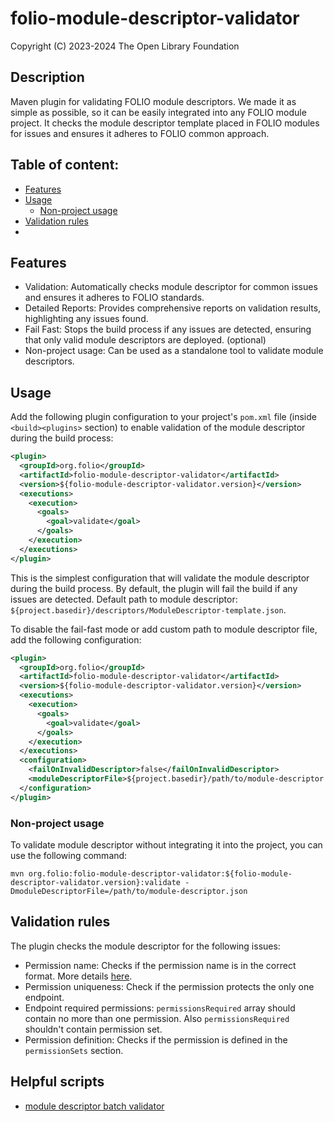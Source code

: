 # folio-module-descriptor-validator

Copyright (C) 2023-2024 The Open Library Foundation

## Description
Maven plugin for validating FOLIO module descriptors. We made it as simple as possible, so it can be easily integrated into any FOLIO module project.
It checks the module descriptor template placed in FOLIO modules for issues and ensures it adheres to FOLIO common approach.

## Table of content:
- [Features](#features)
- [Usage](#usage)
  - [Non-project usage](#non-project-usage)
- [Validation rules](#validation-rules)
-

## Features
- Validation: Automatically checks module descriptor for common issues and ensures it adheres to FOLIO standards.
- Detailed Reports: Provides comprehensive reports on validation results, highlighting any issues found.
- Fail Fast: Stops the build process if any issues are detected, ensuring that only valid module descriptors are deployed. (optional)
- Non-project usage: Can be used as a standalone tool to validate module descriptors.

## Usage
Add the following plugin configuration to your project's `pom.xml` file (inside `<build><plugins>` section) to enable validation of the module descriptor during the build process:

```xml
<plugin>
  <groupId>org.folio</groupId>
  <artifactId>folio-module-descriptor-validator</artifactId>
  <version>${folio-module-descriptor-validator.version}</version>
  <executions>
    <execution>
      <goals>
        <goal>validate</goal>
      </goals>
    </execution>
  </executions>
</plugin>
```
This is the simplest configuration that will validate the module descriptor during the build process.
By default, the plugin will fail the build if any issues are detected. Default path to module descriptor: `${project.basedir}/descriptors/ModuleDescriptor-template.json`.

To disable the fail-fast mode or add custom path to module descriptor file, add the following configuration:

```xml
<plugin>
  <groupId>org.folio</groupId>
  <artifactId>folio-module-descriptor-validator</artifactId>
  <version>${folio-module-descriptor-validator.version}</version>
  <executions>
    <execution>
      <goals>
        <goal>validate</goal>
      </goals>
    </execution>
  </executions>
  <configuration>
    <failOnInvalidDescriptor>false</failOnInvalidDescriptor>
    <moduleDescriptorFile>${project.basedir}/path/to/module-descriptor.json</moduleDescriptorFile>
  </configuration>
</plugin>
```
### Non-project usage
To validate module descriptor without integrating it into the project, you can use the following command:

```shell
mvn org.folio:folio-module-descriptor-validator:${folio-module-descriptor-validator.version}:validate -DmoduleDescriptorFile=/path/to/module-descriptor.json
```
## Validation rules
The plugin checks the module descriptor for the following issues:
- Permission name: Checks if the permission name is in the correct format. More details [here](https://folio-org.atlassian.net/wiki/spaces/FOLIJET/pages/156368925/Permissions+naming+convention).
- Permission uniqueness: Check if the permission protects the only one endpoint.
- Endpoint required permissions: `permissionsRequired` array should contain no more than one permission. Also `permissionsRequired` shouldn't contain permission set.
- Permission definition: Checks if the permission is defined in the `permissionSets` section.

## Helpful scripts
- [module descriptor batch validator](scripts/module-descriptor-batch-validator/README.md)
